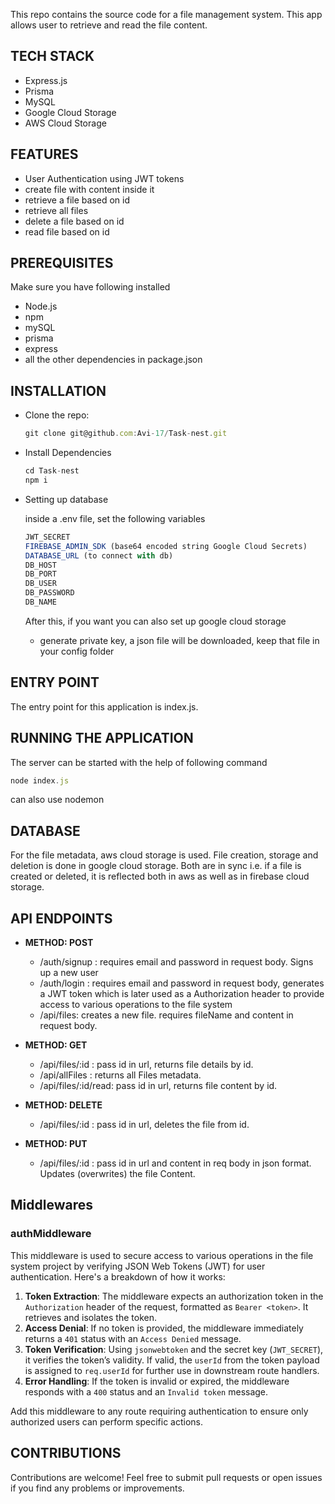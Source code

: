 This repo contains the source code for a file management system. This app allows user to retrieve and read the file content.

## TECH STACK

- Express.js
- Prisma
- MySQL
- Google Cloud Storage
- AWS Cloud Storage

## FEATURES

- User Authentication using JWT tokens
- create file with content inside it
- retrieve a file based on id
- retrieve all files
- delete a file based on id
- read file based on id

## PREREQUISITES

Make sure you have following installed

- Node.js
- npm
- mySQL
- prisma
- express
- all the other dependencies in package.json

## INSTALLATION

- Clone the repo:
    
    ```jsx
    git clone git@github.com:Avi-17/Task-nest.git
    ```
    

- Install Dependencies
    
    ```jsx
    cd Task-nest
    npm i
    ```
    

- Setting up database
    
    inside a .env file, set the following variables
    
    ```jsx
    JWT_SECRET
    FIREBASE_ADMIN_SDK (base64 encoded string Google Cloud Secrets)
    DATABASE_URL (to connect with db)
    DB_HOST
    DB_PORT
    DB_USER
    DB_PASSWORD
    DB_NAME
    ```
    
    After this, if you want you can also set up google cloud storage
    
    - generate private key, a json file will be downloaded, keep that file in your config folder

## ENTRY POINT

The entry point for this application is index.js.

## RUNNING THE APPLICATION

The server can be started with the help of following command

```jsx
node index.js
```

can also use nodemon

## DATABASE

For the file metadata, aws cloud storage is used. File creation, storage and deletion is done in google cloud storage. Both are in sync i.e. if a file is created or deleted, it is reflected both in aws as well as in firebase cloud storage.

## API ENDPOINTS

- **METHOD: POST**
    - /auth/signup : requires email and password in request body. Signs up a new user
    - /auth/login : requires email and password in request body, generates a JWT token which is later used as a Authorization header to provide access to various operations to the file system
    - /api/files: creates a new file. requires fileName and content in request body.

- **METHOD: GET**
    - /api/files/:id : pass id in url, returns file details by id.
    - /api/allFiles : returns all Files metadata.
    - /api/files/:id/read: pass id in url, returns file content by id.

- **METHOD: DELETE**
    - /api/files/:id : pass id in url, deletes the file from id.

- **METHOD: PUT**
    - /api/files/:id : pass id in url and content in req body in json format. Updates (overwrites) the file Content.

## Middlewares

### authMiddleware

This middleware is used to secure access to various operations in the file system project by verifying JSON Web Tokens (JWT) for user authentication. Here's a breakdown of how it works:

1. **Token Extraction**: The middleware expects an authorization token in the `Authorization` header of the request, formatted as `Bearer <token>`. It retrieves and isolates the token.
2. **Access Denial**: If no token is provided, the middleware immediately returns a `401` status with an `Access Denied` message.
3. **Token Verification**: Using `jsonwebtoken` and the secret key (`JWT_SECRET`), it verifies the token’s validity. If valid, the `userId` from the token payload is assigned to `req.userId` for further use in downstream route handlers.
4. **Error Handling**: If the token is invalid or expired, the middleware responds with a `400` status and an `Invalid token` message.

Add this middleware to any route requiring authentication to ensure only authorized users can perform specific actions.

## CONTRIBUTIONS

Contributions are welcome! Feel free to submit pull requests or open issues if you find any problems or improvements.
